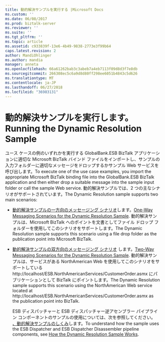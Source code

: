 ```yaml
---
title: 動的解決サンプルを実行する |Microsoft Docs
ms.custom: ''
ms.date: 06/08/2017
ms.prod: biztalk-server
ms.reviewer: ''
ms.suite: ''
ms.tgt_pltfrm: ''
ms.topic: article
ms.assetid: c933839f-13e6-4b49-9838-2773e3f99b64
caps.latest.revision: 2
author: MandiOhlinger
ms.author: mandia
manager: anneta
ms.openlocfilehash: 66a61262bab3c3abeb7a4eb7113f09d8d3f7e8db
ms.sourcegitcommit: 266308ec5c6a9d8d80ff298ee6051b4843c5d626
ms.translationtype: MT
ms.contentlocale: ja-JP
ms.lasthandoff: 06/27/2018
ms.locfileid: "36983131"
---
```

# <a name="running-the-dynamic-resolution-sample"></a><span data-ttu-id="89129-102">動的解決サンプルを実行します。</span><span class="sxs-lookup"><span data-stu-id="89129-102">Running the Dynamic Resolution Sample</span></span>
<span data-ttu-id="89129-103">ユース ケースの例のいずれかを実行する GlobalBank.ESB BizTalk アプリケーションに適切な Microsoft BizTalk バインド ファイルをインポートし、サンプルの入力フォルダーに適切なメッセージをドロップするかサンプル Web サービスを呼び出します。</span><span class="sxs-lookup"><span data-stu-id="89129-103">To execute one of the use case examples, you import the appropriate Microsoft BizTalk binding file into the GlobalBank.ESB BizTalk application and then either drop a suitable message into the sample input folder or call the sample Web service.</span></span> <span data-ttu-id="89129-104">動的解決サンプルでは、2 つの主なシナリオがサポートされています。</span><span class="sxs-lookup"><span data-stu-id="89129-104">The Dynamic Resolution sample supports two main scenarios:</span></span>  
  
- <span data-ttu-id="89129-105">[動的解決サンプルの一方向のメッセージング シナリオ](../esb-toolkit/one-way-messaging-scenarios-for-the-dynamic-resolution-sample.md)します。</span><span class="sxs-lookup"><span data-stu-id="89129-105">[One-Way Messaging Scenarios for the Dynamic Resolution Sample](../esb-toolkit/one-way-messaging-scenarios-for-the-dynamic-resolution-sample.md).</span></span> <span data-ttu-id="89129-106">動的解決サンプルは、Microsoft BizTalk へのポイントを文書としてファイル ドロップ フォルダーを使用してこのシナリオをサポートします。</span><span class="sxs-lookup"><span data-stu-id="89129-106">The Dynamic Resolution sample supports this scenario using a file drop folder as the publication point into Microsoft BizTalk.</span></span>  
  
- <span data-ttu-id="89129-107">[動的解決サンプルの双方向のメッセージング シナリオ](../esb-toolkit/two-way-messaging-scenarios-for-the-dynamic-resolution-sample.md) します。</span><span class="sxs-lookup"><span data-stu-id="89129-107">[Two-Way Messaging Scenarios for the Dynamic Resolution Sample](../esb-toolkit/two-way-messaging-scenarios-for-the-dynamic-resolution-sample.md).</span></span> <span data-ttu-id="89129-108">動的解決サンプルは、サービスがある NorthAmerican Web を使用してこのシナリオをサポートしている http://localhost/ESB.NorthAmericanServices/CustomerOrder.asmx にパブリケーションとして BizTalk にポイントします。</span><span class="sxs-lookup"><span data-stu-id="89129-108">The Dynamic Resolution sample supports this scenario using the NorthAmerican Web service located at http://localhost/ESB.NorthAmericanServices/CustomerOrder.asmx as the publication point into BizTalk.</span></span>  
  
  <span data-ttu-id="89129-109">ESB ディスパッチャーと ESB ディスパッチャー逆アセンブラー パイプライン コンポーネントのサンプルの使用については、次を参照してください。 [、動的解決サンプルのしくみ](../esb-toolkit/how-the-dynamic-resolution-sample-works.md)します。</span><span class="sxs-lookup"><span data-stu-id="89129-109">To understand how the sample uses the ESB Dispatcher and ESB Dispatcher Disassembler pipeline components, see [How the Dynamic Resolution Sample Works](../esb-toolkit/how-the-dynamic-resolution-sample-works.md).</span></span>